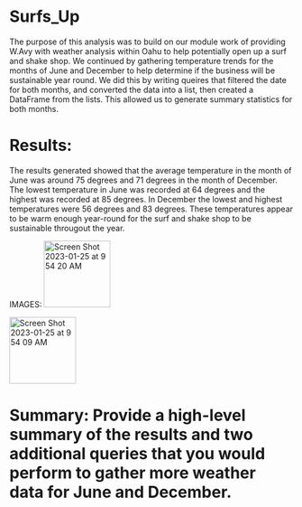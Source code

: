 # Surfs_Up
 The purpose of this analysis was to build on our module work of providing W.Avy with weather analysis within Oahu to help potentially open up a surf and shake shop. We continued by gathering temperature trends for the months of June and December to help determine if the business will be sustainable year round. We did this by writing queires that filtered the date for both months, and converted the data into a list, then created a DataFrame from the lists. This allowed us to generate summary statistics for both months. 

# Results: 

 The results generated showed that the average temperature in the month of June was around 75 degrees and 71 degrees in the month of December. The lowest temperature in June was recorded at 64 degrees and the highest was recorded at 85 degrees. In December the lowest and highest temperatures were 56 degrees and 83 degrees. These temperatures appear to be warm enough year-round for the surf and shake shop to be sustainable througout the year.


IMAGES:
<img width="118" alt="Screen Shot 2023-01-25 at 9 54 20 AM" src="https://user-images.githubusercontent.com/117120227/214643748-7fd5e452-2928-40e7-a1a6-890feef3d93a.png">

<img width="118" alt="Screen Shot 2023-01-25 at 9 54 09 AM" src="https://user-images.githubusercontent.com/117120227/214643699-3dd70ec6-107f-4e25-aafd-10850bc88c60.png">


# Summary: Provide a high-level summary of the results and two additional queries that you would perform to gather more weather data for June and December.
